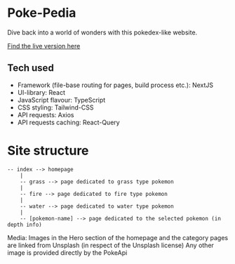 # Poke-Pedia

Dive back into a world of wonders with this pokedex-like website.

[Find the live version here](https://ellesnowflake.github.io/Pokepedia/grass)


## Tech used

- Framework (file-base routing for pages, build process etc.): NextJS
- UI-library: React
- JavaScript flavour: TypeScript
- CSS styling: Tailwind-CSS
- API requests: Axios
- API requests caching: React-Query

# Site structure

```
-- index --> homepage
    |
    -- grass --> page dedicated to grass type pokemon
    |
    -- fire --> page dedicated to fire type pokemon    
    |
    -- water --> page dedicated to water type pokemon
    |
    -- [pokemon-name] --> page dedicated to the selected pokemon (in depth info)
```
    
    
Media:
Images in the Hero section of the homepage and the category pages are linked from Unsplash (in respect of the Unsplash license)
Any other image is provided directly by the PokeApi

